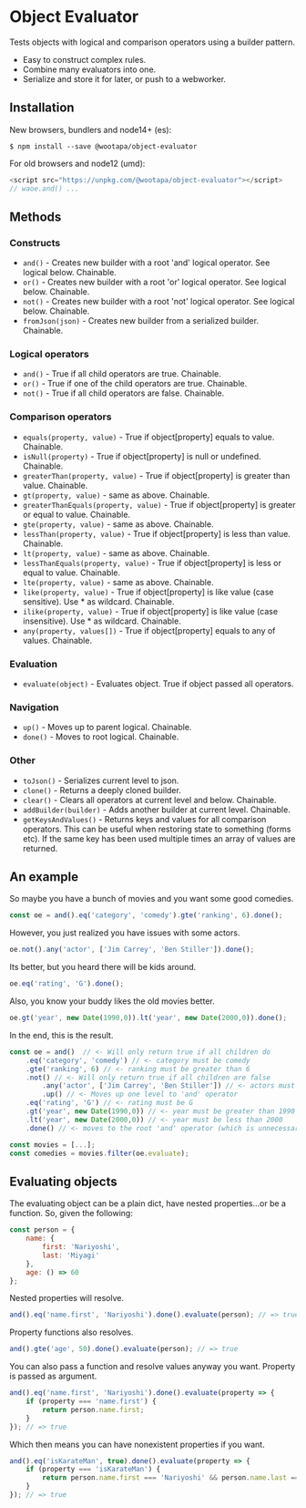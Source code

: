 # Object Evaluator
Tests objects with logical and comparison operators using a builder pattern.

- Easy to construct complex rules.
- Combine many evaluators into one.
- Serialize and store it for later, or push to a webworker.

## Installation

New browsers, bundlers and node14+ (es):
```shell
$ npm install --save @wootapa/object-evaluator
```

For old browsers and node12 (umd):
```javascript
<script src="https://unpkg.com/@wootapa/object-evaluator"></script>
// waoe.and() ...
```

## Methods

### Constructs
* `and()` - Creates new builder with a root 'and' logical operator. See logical below. Chainable.
* `or()` - Creates new builder with a root 'or' logical operator. See logical below. Chainable.
* `not()` - Creates new builder with a root 'not' logical operator. See logical below. Chainable.
* `fromJson(json)` - Creates new builder from a serialized builder. Chainable.

### Logical operators
* `and()` - True if all child operators are true. Chainable.
* `or()` - True if one of the child operators are true. Chainable.
* `not()` - True if all child operators are false. Chainable.

### Comparison operators
* `equals(property, value)` - True if object[property] equals to value. Chainable.
* `isNull(property)` - True if object[property] is null or undefined. Chainable.
* `greaterThan(property, value)` - True if object[property] is greater than value. Chainable.
* `gt(property, value)` - same as above. Chainable.
* `greaterThanEquals(property, value)` - True if object[property] is greater or equal to value. Chainable.
* `gte(property, value)` - same as above. Chainable.
* `lessThan(property, value)` - True if object[property] is less than value. Chainable.
* `lt(property, value)` - same as above. Chainable.
* `lessThanEquals(property, value)` - True if object[property] is less or equal to value. Chainable.
* `lte(property, value)` - same as above. Chainable.
* `like(property, value)` - True if object[property] is like value (case sensitive). Use * as wildcard. Chainable.
* `ilike(property, value)` - True if object[property] is like value (case insensitive). Use * as wildcard. Chainable.
* `any(property, values[])` - True if object[property] equals to any of values. Chainable.

### Evaluation
* `evaluate(object)` - Evaluates object. True if object passed all operators.

### Navigation
* `up()` - Moves up to parent logical. Chainable.
* `done()` - Moves to root logical. Chainable.

### Other
* `toJson()` - Serializes current level to json.
* `clone()` - Returns a deeply cloned builder.
* `clear()` - Clears all operators at current level and below. Chainable.
* `addBuilder(builder)` - Adds another builder at current level. Chainable.
* `getKeysAndValues()` - Returns keys and values for all comparison operators. This can be useful when restoring state to something (forms etc). If the same key has been used multiple times an array of values are returned.


## An example
So maybe you have a bunch of movies and you want some good comedies.
```javascript
const oe = and().eq('category', 'comedy').gte('ranking', 6).done();
```
However, you just realized you have issues with some actors.
```javascript
oe.not().any('actor', ['Jim Carrey', 'Ben Stiller']).done();
```
Its better, but you heard there will be kids around.
```javascript
oe.eq('rating', 'G').done();
```
Also, you know your buddy likes the old movies better.
```javascript
oe.gt('year', new Date(1990,0)).lt('year', new Date(2000,0)).done();
```

In the end, this is the result.
```javascript
const oe = and()  // <- Will only return true if all children do
    .eq('category', 'comedy') // <- category must be comedy
    .gte('ranking', 6) // <- ranking must be greater than 6
    .not() // <- Will only return true if all children are false
        .any('actor', ['Jim Carrey', 'Ben Stiller']) // <- actors must not be these
        .up() // <- Moves up one level to 'and' operator
    .eq('rating', 'G') // <- rating must be G
    .gt('year', new Date(1990,0)) // <- year must be greater than 1990
    .lt('year', new Date(2000,0)) // <- year must be less than 2000
    .done() // <- moves to the root 'and' operator (which is unnecessary here but good practise)

const movies = [...];
const comedies = movies.filter(oe.evaluate);
```

## Evaluating objects
The evaluating object can be a plain dict, have nested properties...or be a function.
So, given the following:
```javascript
const person = {
    name: {
        first: 'Nariyoshi',
        last: 'Miyagi'
    },
    age: () => 60
};
```
Nested properties will resolve.
```javascript
and().eq('name.first', 'Nariyoshi').done().evaluate(person); // => true
```

Property functions also resolves.
```javascript
and().gte('age', 50).done().evaluate(person); // => true
```

You can also pass a function and resolve values anyway you want. Property is passed as argument.
```javascript
and().eq('name.first', 'Nariyoshi').done().evaluate(property => {
    if (property === 'name.first') {
        return person.name.first;
    }
}); // => true
```
Which then means you can have nonexistent properties if you want.
```javascript
and().eq('isKarateMan', true).done().evaluate(property => {
    if (property === 'isKarateMan') {
        return person.name.first === 'Nariyoshi' && person.name.last === 'Miyagi';
    }
}); // => true
```